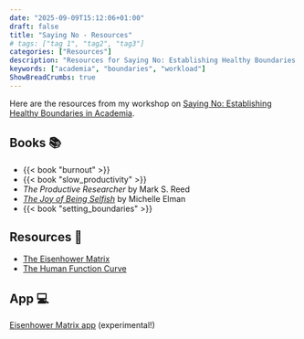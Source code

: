 ```yaml
---
date: "2025-09-09T15:12:06+01:00"
draft: false
title: "Saying No - Resources"
# tags: ["tag 1", "tag2", "tag3"]
categories: ["Resources"]
description: "Resources for Saying No: Establishing Healthy Boundaries in Academia workshop"
keywords: ["academia", "boundaries", "workload"]
ShowBreadCrumbs: true
---
```


Here are the resources from my workshop on [Saying No: Establishing Healthy Boundaries in Academia](../../saying-no/).

## Books 📚

- {{< book "burnout" >}}
- {{< book "slow_productivity" >}}
- _The Productive Researcher_ by Mark S. Reed
- [_The Joy of Being Selfish_](https://uk.bookshop.org/a/2760/9781787395978) by Michelle Elman
- {{< book "setting_boundaries" >}}

## Resources 🧭

- [The Eisenhower Matrix](../the-eisenhower-matrix/)
- [The Human Function Curve](../the-human-function-curve/)

## App 💻

[Eisenhower Matrix app](https://claude.ai/public/artifacts/605e2b35-5f16-469f-8f95-3717aae94e34) (experimental!)